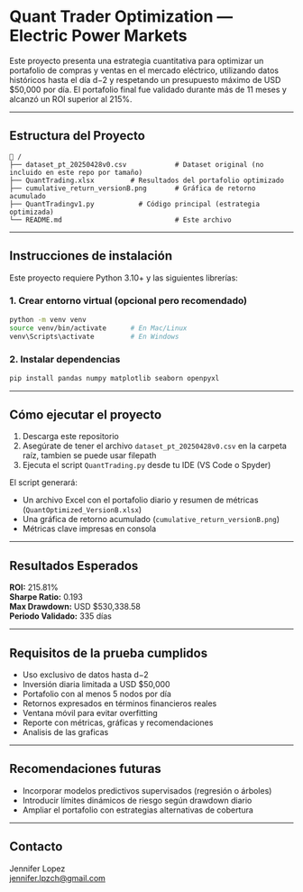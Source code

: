 # Quant Trader Optimization — Electric Power Markets

Este proyecto presenta una estrategia cuantitativa para optimizar un portafolio de compras y ventas en el mercado eléctrico, utilizando datos históricos hasta el día d−2 y respetando un presupuesto máximo de USD $50,000 por día. El portafolio final fue validado durante más de 11 meses y alcanzó un ROI superior al 215%.

---

##  Estructura del Proyecto

```
📁 /
├── dataset_pt_20250428v0.csv            # Dataset original (no incluido en este repo por tamaño)
├── QuantTrading.xlsx         # Resultados del portafolio optimizado
├── cumulative_return_versionB.png       # Gráfica de retorno acumulado
├── QuantTradingv1.py           # Código principal (estrategia optimizada)
└── README.md                            # Este archivo
```

---

## Instrucciones de instalación

Este proyecto requiere Python 3.10+ y las siguientes librerías:

### 1. Crear entorno virtual (opcional pero recomendado)
```bash
python -m venv venv
source venv/bin/activate      # En Mac/Linux
venv\Scripts\activate         # En Windows
```

### 2. Instalar dependencias
```bash
pip install pandas numpy matplotlib seaborn openpyxl
```

---

## Cómo ejecutar el proyecto

1. Descarga este repositorio
2. Asegúrate de tener el archivo `dataset_pt_20250428v0.csv` en la carpeta raíz, tambien se puede usar filepath
3. Ejecuta el script `QuantTrading.py` desde tu IDE (VS Code o Spyder)

El script generará:
- Un archivo Excel con el portafolio diario y resumen de métricas (`QuantOptimized_VersionB.xlsx`)
- Una gráfica de retorno acumulado (`cumulative_return_versionB.png`)
- Métricas clave impresas en consola

---

## Resultados Esperados

**ROI:** 215.81%  
**Sharpe Ratio:** 0.193  
**Max Drawdown:** USD $530,338.58  
**Periodo Validado:** 335 días

---

## Requisitos de la prueba cumplidos

- Uso exclusivo de datos hasta d−2
- Inversión diaria limitada a USD $50,000
- Portafolio con al menos 5 nodos por día
- Retornos expresados en términos financieros reales
- Ventana móvil para evitar overfitting
- Reporte con métricas, gráficas y recomendaciones
- Analisis de las graficas
---

## Recomendaciones futuras

- Incorporar modelos predictivos supervisados (regresión o árboles)
- Introducir límites dinámicos de riesgo según drawdown diario
- Ampliar el portafolio con estrategias alternativas de cobertura

---

## Contacto

Jennifer Lopez   
jennifer.lpzch@gmail.com 
